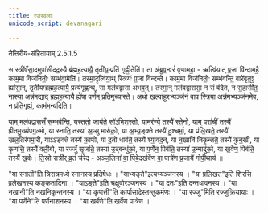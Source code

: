 ```yaml
---
title: रजस्वलाः
unicode_script: devanagari

---
```


तैत्तिरीय-संहितायाम् 2.5.1.5

स स्त्री॑षँसा॒दमुपा॑सीदद॒स्यै ब्र॑ह्मह॒त्यायै॒ तृती॑य॒म्प्रति॑ गृह्णी॒तेति॑। 
ता अ॑ब्रुव॒न्वरं॑ वृणामहा॒ - ऋत्वि॑यात् प्र॒जां वि॑न्दामहै॒ काम॒मा विज॑नितोः॒ सम्भ॑वा॒मेति॑। तस्मा॒दृत्वि॑या॒थ् स्त्रियः॑ प्र॒जां वि॑न्दन्ते। काम॒मा विज॑नितोः॒ सम्भ॑वन्ति॒ वारे॑वृत॒ꣵ॒ ह्या॑सा॒न्, तृती॑यम्ब्रह्मह॒त्यायै॒ प्रत्य॑गृह्ण॒न्थ्, सा मल॑वद्वासा अभव॒त्। 
तस्मा॒न् मल॑वद्वाससा॒ न सं व॑देत, न स॒हासी॑त॒ नास्या॒ अन्न॑मद्याद् ब्रह्मह॒त्यायै॒ ह्ये॑षा वर्ण॑म् प्रति॒मुच्यास्ते। अथो॒ खल्वा॑हुर॒भ्यञ्ज॑नं॒ वाव स्त्रि॒या अन्न॑म॒भ्यञ्ज॑नमे॒व, न प्र॑ति॒गृह्यं॒, काम॑म॒न्यदिति। 

याम् मल॑वद्वाससँ स॒म्भव॑न्ति॒, यस्ततो॒ जाय॑ते॒ सो॑ऽभिश॒स्तो,
यामर॑ण्ये॒ तस्यै॑ स्ते॒नो,
याम् परा॑चीं॒ तस्यै॑ ह्रीतमु॒ख्य॑पग॒ल्भो,
या स्नाति॒ तस्या॑ अ॒प्सु मारु॑को॒,
या अ॒भ्य॒ङ्क्ते तस्यै॑ दु॒श्चर्मा॒,
या प्र॑लि॒खते॒ तस्यै॑ खल॒तिर॑पमा॒री,
याऽऽङ्क्ते तस्यै॑ का॒णो,
या द॒तो धाव॑ते॒ तस्यै॑ श्या॒वद॒न्,
या न॒खानि॑ निकृ॒न्तते॒ तस्यै॑ कुन॒खी,
या कृ॒णत्ति॒ तस्यै॑ क्ली॒बो,
या रज्जुँ॑ सृ॒जति॒ तस्या॑ उ॒द्बन्धु॑को॒,
या प॒र्णेन॒ पिब॑ति॒ तस्या॑ उ॒न्मादु॑को॒,
या ख॒र्वेण॒ पिब॑ति॒ तस्यै॑ ख॒र्वः। ति॒स्रो रात्री॑र् व्र॒तं च॑रेद् - अञ्ज॒लिना॑ वा॒ पिबे॒दख॑र्वेण वा॒ पात्रे॑ण प्र॒जायै॑ गोपी॒थाय॑ ॥

"या स्नाती"ति त्रिरात्रमध्ये स्नानस्य प्रतिषेधः ।
"याभ्यङ्ते"इत्यभ्यञ्जनस्य ।
"या प्रलिखत"इति शिरसि प्रलेखनस्य कङ्कतादिना ।
"याऽङ्ते"इति चक्षुषोरञ्जनस्य ।
"या दतः"इति दन्तधावनस्य ।
"या नखानी"ति नखनिकृन्तनस्य ।
"या कृणत्ती"ति कार्पासादेस्तन्तुकर्मणः ।
"या रज्जु"मिति रज्जुक्रियायाः ।
"या पर्णेने"ति पर्णेनाशनस्य ।
"या खर्वेणे"ति खर्वेण पात्रेण ।